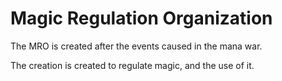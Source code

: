# Magic Regulation Organization

The MRO is created after the events caused in the mana war.

The creation is created to regulate magic, and the use of it.